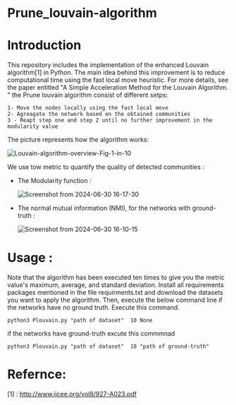 # Prune_louvain-algorithm
# Introduction 
This repository includes the implementation of the enhanced Louvain algorithm[1] in Python. The main idea behind this improvement is to reduce computational time using the fast local move heuristic.
For more details, see the paper entitled "A Simple Acceleration Method for the Louvain Algorithm. "
the Prune louvain algorithm consist of different setps:
```
1- Move the nodes locally using the fast local move 
2- Agreagate the network based on the obtained communities 
3 - Reapt step one and step 2 until no further improvement in the modularity value 
```
The picture represents how the algorithm works:


![Louvain-algorithm-overview-Fig-1-in-10](https://github.com/salahinfo/Prune_louvain-algorithm/assets/39995961/4a4a5740-8ca7-4989-bfd2-e6eed13be551)

We use tow metric to quantify the quality of detected communities :
- The Modularity function :
  
  ![Screenshot from 2024-06-30 16-17-30](https://github.com/salahinfo/Prune_louvain-algorithm/assets/39995961/0e90223b-48dd-4c61-ac7a-f84ad19a12c4)
- The normal mutual information (NMI), for the networks with ground-truth :
  
  ![Screenshot from 2024-06-30 16-10-15](https://github.com/salahinfo/Prune_louvain-algorithm/assets/39995961/0380e990-6f8b-4233-a774-74efa0a0574a)


# Usage :
 Note that the algorithm has been executed ten times to give you the metric value's maximum, average, and standard deviation. 
 Install all requirements packages mentioned in the file requirments.txt and download the datasets you want to apply the algorithm.
 Then, execute the below command line 
 if the networks have no ground truth. Execute this command.  
 ```
 python3 Plouvain.py "path of dataset"  10 None
 ```
if the networks have ground-truth excute this commmnad 
```
python3 Plouvain.py "path of dataset"  10 "path of ground-truth" 
```
# Refernce:
[1] : http://www.ijcee.org/vol8/927-A023.pdf 
